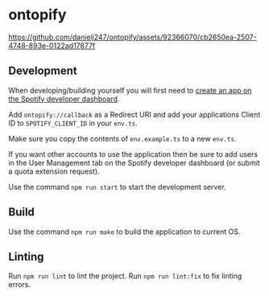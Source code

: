 # ontopify
https://github.com/danielj247/ontopify/assets/92366070/cb2650ea-2507-4748-893e-0122ad17877f

## Development
When developing/building yourself you will first need to [create an app on the Spotify developer dashboard](https://developer.spotify.com/dashboard/create).

Add `ontopify://callback` as a Redirect URI and add your applications Client ID to `SPOTIFY_CLIENT_ID` in your `env.ts`.

Make sure you copy the contents of `env.example.ts` to a new `env.ts`.

If you want other accounts to use the application then be sure to add users in the User Management tab on the Spotify developer dashboard (or submit a quota extension request).

Use the command `npm run start` to start the development server.

## Build

Use the command `npm run make` to build the application to current OS.

## Linting

Run `npm run lint` to lint the project.
Run `npm run lint:fix` to fix linting errors.

